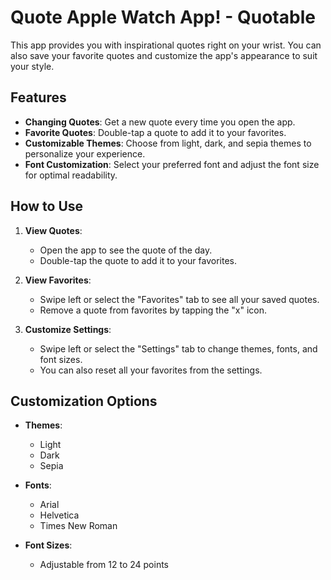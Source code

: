 # Quote Apple Watch App! - Quotable

This app provides you with inspirational quotes right on your wrist. You can also save your favorite quotes and customize the app's appearance to suit your style.

## Features

- **Changing Quotes**: Get a new quote every time you open the app.
- **Favorite Quotes**: Double-tap a quote to add it to your favorites.
- **Customizable Themes**: Choose from light, dark, and sepia themes to personalize your experience.
- **Font Customization**: Select your preferred font and adjust the font size for optimal readability.

## How to Use

1. **View Quotes**:
   - Open the app to see the quote of the day.
   - Double-tap the quote to add it to your favorites.

2. **View Favorites**:
   - Swipe left or select the "Favorites" tab to see all your saved quotes.
   - Remove a quote from favorites by tapping the "x" icon.

3. **Customize Settings**:
   - Swipe left or select the "Settings" tab to change themes, fonts, and font sizes.
   - You can also reset all your favorites from the settings.

## Customization Options

- **Themes**:
  - Light
  - Dark
  - Sepia

- **Fonts**:
  - Arial
  - Helvetica
  - Times New Roman

- **Font Sizes**:
  - Adjustable from 12 to 24 points

